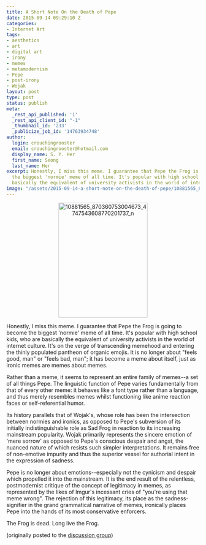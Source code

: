 ```yaml
---
title: A Short Note On the Death of Pepe
date: 2015-09-14 09:29:10 Z
categories:
- Internet Art
tags:
- aesthetics
- art
- digital art
- irony
- memes
- metamodernism
- Pepe
- post-irony
- Wojak
layout: post
type: post
status: publish
meta:
  _rest_api_published: '1'
  _rest_api_client_id: "-1"
  _thumbnail_id: '233'
  _publicize_job_id: '14763934748'
author:
  login: crouchingrooster
  email: crouchingrooster@hotmail.com
  display_name: S. Y. Her
  first_name: Seong
  last_name: Her
excerpt: Honestly, I miss this meme. I guarantee that Pepe the Frog is going to become
  the biggest 'normie' meme of all time. It's popular with high school kids, who are
  basically the equivalent of university activists in the world of internet culture.
image: "/assets/2015-09-14-a-short-note-on-the-death-of-pepe/10881565_870360753004673_4747543608770201737_n.jpg"
---
```


<p style="text-align:center;"><a href="{{ site.baseurl }}/assets/2015-09-14-a-short-note-on-the-death-of-pepe/10881565_870360753004673_4747543608770201737_n.jpg"><img class="alignnone size-medium wp-image-257" src="{{ site.baseurl }}/assets/2015-09-14-a-short-note-on-the-death-of-pepe/10881565_870360753004673_4747543608770201737_n.jpg" alt="10881565_870360753004673_4747543608770201737_n" width="232" height="300" /></a></p>
<p><span><span><span class="UFICommentBody _1n4g"><span><span>Honestly, I miss this meme. I guarantee that Pepe the Frog is going to become the biggest 'normie' meme of all time. It's popular with high school kids, who are basically the equivalent of university activists in the world of internet culture. It's on </span></span><span><span><span>the verge of transcending memehood and entering the thinly populated pantheon of organic emojis. It is no longer about "feels good, man" or "feels bad, man"; it has become a meme about itself, just as ironic memes are memes about memes.</span>
<p><span>Rather than a meme, it seems to represent an entire family of memes--a set of all things Pepe. The linguistic function of Pepe varies fundamentally from that of every other meme: it behaves like a font type rather than a language, and thus merely resembles memes whilst functioning like anime reaction faces or self-referential humor.</span></p>
<p><span>Its history parallels that of Wojak's, whose role has been the intersection between normies and ironics, as opposed to Pepe's subversion of its initially indistinguishable role as Sad Frog in reaction to its increasing mainstream popularity. Wojak primarily represents the sincere emotion of 'mere sorrow' as opposed to Pepe's conscious despair and angst, the nuanced nature of which resists such simpler interpretations. It remains free of non-emotive impurity and thus the superior vessel for authorial intent in the expression of sadness.</span></p>
<p><span>Pepe is no longer about emotions--especially not the cynicism and despair which propelled it into the mainstream. It is the end result of the relentless, postmodernist critique of the concept of legitimacy in memes, as represented by the likes of Imgur's incessant cries of "you're using that meme wrong". The rejection of this legitimacy, its place as the sadness-signifier in the grand grammatical narrative of memes, ironically places Pepe into the hands of its most conservative enforcers.</span></p>
<p><span>The Frog is dead. Long live the Frog</span>.</p>
<p>(originally posted to the <a href="https://www.facebook.com/groups/memetics/" target="_blank">discussion group</a>)</p>
